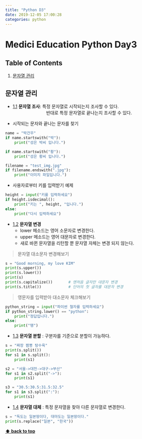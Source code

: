 ```yaml
---
title: "Python D3"
date: 2019-12-05 17:00:28
categories: python
---
```


# Medici Education Python Day3

## Table of Contents
  1. [문자열 관리](#char-admin)
  
## 문자열 관리

<a name="char--invest"></a><a name="1.1"></a>
  - [1.1](#char--invest) **문자열 조사**: 특정 문자열로 시작되는지 조사할 수 있다.                      
&nbsp;&nbsp;&nbsp;&nbsp;&nbsp;&nbsp;&nbsp;&nbsp;&nbsp;&nbsp;&nbsp;&nbsp;&nbsp;&nbsp;&nbsp;&nbsp;&nbsp;&nbsp;&nbsp;&nbsp;&nbsp;&nbsp;&nbsp;&nbsp;&nbsp;&nbsp;&nbsp;반대로 특정 문자열로 끝나는지 조사할 수 있다.  

+ 시작되는 문자와 끝나는 문자를 찾기
```python
name = "박건우"
if name.startswith("박"):
    print("성은 박씨 입니다.")

if name.startswith("황"):
    print("성은 황씨 입니다.")

filename = "test_img.jpg"
if filename.endswith(".jpg"):
    print("이미지 파일입니다.")
```

+ 사용자로부터 키를 입력받기 예제
```python
height = input("키를 입력하세요")
if height.isdecimal():
    print("키는 ", height, "입니다.")
else:
    print("다시 입력하세요")
```

<a name="char--change"></a><a name="1.2"></a>
  - [1.2](#char--change) **문자열 변경**  
    + lower 메소드는 영어 소문자로 변경한다.  
    + upper 메소드는 영어 대문자로 변경한다.  
    + 새로 바뀐 문자열을 리턴할 뿐 문자열 자체는 변경 되지 않는다.

> 문자열 대소문자 변경해보기
```python
s = "Good morning, my love KIM"
print(s.upper())
print(s.lower())
print(s)  
print(s.capitalize())       # 맨처음 글자만 대문자 변경
print(s.title())            # 단어의 첫 글자를 대문자 변경
```

> 영문자를 입력받아 대소문자 체크해보기
```python
python_string = input("파이썬 철자를 입력하세요")
if python_string.lower() == "python":
    print("정답입니다.")
else:
    print("땡")
```

<a name="char--split"></a><a name="1.3"></a>
  - [1.3](#char--split) **문자열 분할** : 구분자를 기준으로 분할이 가능하다.

```python
s = "짜장 짬뽕 탕수육"
print(s.split())
for s1 in s.split():
    print(s1)

s2 = "서울->대전->대구->부산"
for s1 in s2.split("->"):
    print(s1)

s3 = "30.5:30.5:31.5:32.5"
for s1 in s3.split(":"):
    print(s1)
```

<a name="char--replace"></a><a name="1.4"></a>
  - [1.4](#char--replace) **문자열 대체** : 특정 문자열을 찾아 다른 문자열로 변경한다.
    
 ```python
 s = "독도는 일본땅이다, 대마도는 일본땅이다."
print(s.replace("일본", "한국"))
 ```

**[⬆ back to top](#table-of-contents)**
